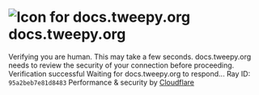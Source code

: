 # ![Icon for docs.tweepy.org](https://docs.tweepy.org/favicon.ico)docs.tweepy.org
Verifying you are human. This may take a few seconds.
docs.tweepy.org needs to review the security of your connection before proceeding.
Verification successful
Waiting for docs.tweepy.org to respond...
Ray ID: `95a2beb7e81d8483`
Performance & security by [Cloudflare](https://www.cloudflare.com?utm_source=challenge&utm_campaign=m)
